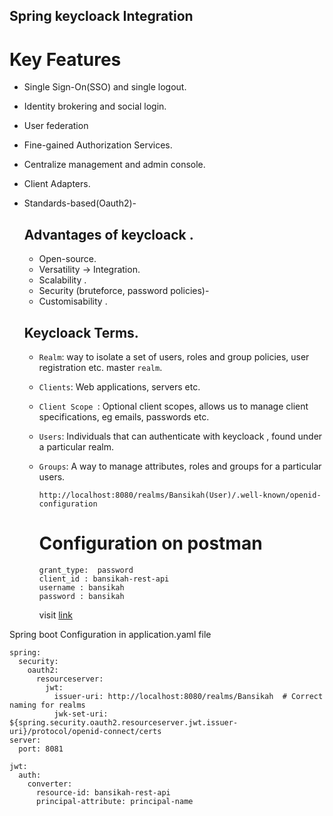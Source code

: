 ## Spring keycloack Integration
# Key Features
- Single Sign-On(SSO) and single logout.
- Identity brokering and social login.
- User federation
- Fine-gained Authorization Services.
- Centralize management and admin console.
- Client Adapters.
- Standards-based(Oauth2)-

  ## Advantages of keycloack .
  - Open-source.
  - Versatility ->  Integration.
  - Scalability .
  - Security (bruteforce, password policies)-
  - Customisability .

  ## Keycloack Terms.
  - ``Realm``: way to isolate a set of users, roles and group policies, user registration etc. master ``realm``.
  - ``Clients``: Web applications, servers etc.
  - ``Client Scope ``: Optional client scopes, allows us to manage client specifications, eg emails, passwords etc.
  - ``Users``: Individuals that can authenticate with keycloack , found under a particular realm.
  - ``Groups``: A way to manage attributes, roles and groups for a particular users.

    ```
    http://localhost:8080/realms/Bansikah(User)/.well-known/openid-configuration
    ```

    # Configuration on postman
    ```
    grant_type:  password
    client_id : bansikah-rest-api
    username : bansikah
    password : bansikah
    ```

    visit [link](jwt.io)

Spring boot Configuration in application.yaml file

```
spring:
  security:
    oauth2:
      resourceserver:
        jwt:
          issuer-uri: http://localhost:8080/realms/Bansikah  # Correct naming for realms
          jwk-set-uri: ${spring.security.oauth2.resourceserver.jwt.issuer-uri}/protocol/openid-connect/certs
server:
  port: 8081

jwt:
  auth:
    converter:
      resource-id: bansikah-rest-api
      principal-attribute: principal-name
```
    
